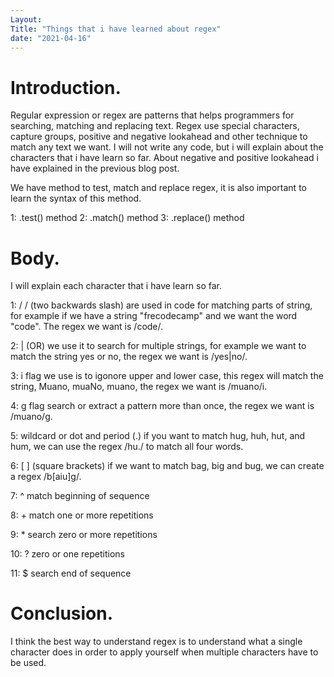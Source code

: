 ```yaml
---
Layout:
Title: "Things that i have learned about regex"
date: "2021-04-16"
---
```


# Introduction.

Regular expression or regex are patterns that helps programmers for searching, matching and replacing text. Regex use special characters, capture groups, positive and negative lookahead and other technique to match any text we want. I will not write any code, but i will explain about the characters that i have learn so far. About negative and positive lookahead i have explained in the previous blog post.

We have method to test, match and replace regex, it is also important to learn the syntax of this method.

1: .test() method
2: .match() method
3: .replace() method

# Body.

I will explain each character that i have learn so far.

1:  / /  (two backwards slash) are used in code for matching parts of string, for example if   we have a string "frecodecamp" and we want the word "code". The regex we want is /code/. 

2: | (OR) we use it to search for multiple strings, for example we want to match the string   yes or no, the regex we want is /yes|no/.

3: i flag we use is to igonore upper and lower case, this regex will match the string, Muano, muaNo, muano, the regex we want is /muano/i.

4: g flag search or extract a pattern more than once, the regex we want is /muano/g.

5: wildcard or dot and period (.) if you want to match hug, huh, hut, and hum, we can use the  regex  /hu./ to match all four words.

6: [ ] (square brackets) if we want to match bag, big and bug, we can create a regex /b[aiu]g/.

7: ^  match beginning of sequence

8: +   match one or more repetitions

9: *  search zero or more repetitions

10: ?   zero or one repetitions

11: $  search end of sequence


# Conclusion. 

I think the best way to understand regex is to understand what a single character does in order to apply yourself when multiple characters have to be used. 